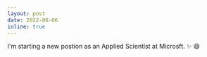 ```yaml
---
layout: post
date: 2022-06-06 
inline: true
---
```


I'm starting a new postion as an Applied Scientist at Microsft. :sparkles: :smile:
